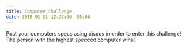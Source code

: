 ```yaml
---
title: Computer Challenge
date: 2018-01-31 12:27:00 -05:00
---
```


Post your computers specs using disqus in order to enter this challenge! The person with the highest specced computer wins!